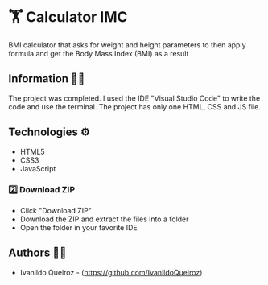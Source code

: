 # 🏋 Calculator IMC

BMI calculator that asks for weight and height parameters to then apply formula and get the Body Mass Index (BMI) as a result



## Information 🙋‍♂️

The project was completed. I used the IDE "Visual Studio Code" to write the code and use the terminal. The project has only one HTML, CSS and JS file.

## Technologies ⚙️

- HTML5
- CSS3
- JavaScript


### 2️⃣ Download ZIP

- Click "Download ZIP"
- Download the ZIP and extract the files into a folder
- Open the folder in your favorite IDE

## Authors 🦸‍♀️

- Ivanildo Queiroz - (https://github.com/IvanildoQueiroz)


